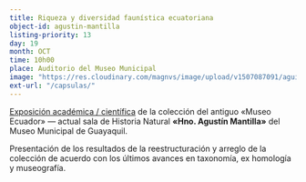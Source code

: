 ```yaml
---
title: Riqueza y diversidad faunística ecuatoriana
object-id: agustin-mantilla
listing-priority: 13
day: 19
month: OCT
time: 10h00
place: Auditorio del Museo Municipal
image: "https://res.cloudinary.com/magnvs/image/upload/v1507087091/aguila_ddnd7q.jpg"
ext-url: "/capsulas/"
---
```


<u>Exposición académica / científica</u> de la colección del antiguo &laquo;Museo Ecuador&raquo; &mdash; actual sala de Historia Natural <b>&laquo;Hno. Agustín Mantilla&raquo;</b> del Museo Municipal de Guayaquil.

Presentación de los resultados de la reestructuración y arreglo de la colección de acuerdo con los últimos avances en taxonomía, ex homología y museografía.
